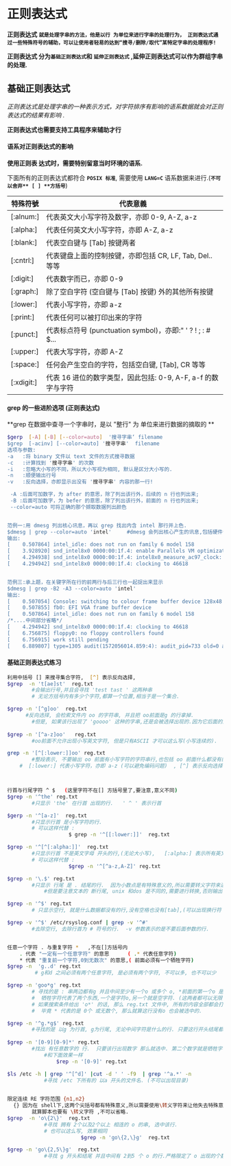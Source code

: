 # 正则表达式

**正则表达式**  **`就是处理字串的方法，他是以行 为单位来进行字串的处理行为， 正则表达式通过一些特殊符号的辅助，可以让使用者轻易的达到“搜寻/删除/取代”某特定字串的处理程序!`**

**正则表达式 分为`基础正则表达式`和 `延伸正则表达式` ,延伸正则表达式可以作为群组字串的处理.**



## 基础正则表达式

*正则表达式是处理字串的一种表示方式，对字符排序有影响的语系数据就会对正则 表达式的结果有影响 .*

**正则表达式也需要支持工具程序来辅助才行** 



#### 语系对正则表达式的影响

**使用正则表 达式时，需要特别留意当时环境的语系.**

下面所有的正则表达式都符合 **`POSIX 标准`**, 需要使用 **`LANG=C`** 语系数据来进行.(**`不可以舍弃** [ ] **方括号`**)

| 特殊符號   | 代表意義                                                     |
| ---------- | ------------------------------------------------------------ |
| [:alnum:]  | 代表英文大小写字符及数字，亦即 0-9, A-Z, a-z                 |
| [:alpha:]  | 代表任何英文大小写字符，亦即 A-Z, a-z                        |
| [:blank:]  | 代表空白键与 [Tab] 按键两者                                  |
| [:cntrl:]  | 代表键盘上面的控制按键，亦即包括 CR, LF, Tab, Del.. 等等     |
| [:digit:]  | 代表数字而已，亦即 0-9                                       |
| [:graph:]  | 除了空白字符 (空白键与 [Tab] 按键) 外的其他所有按键          |
| [:lower:]  | 代表小写字符，亦即 a-z                                       |
| [:print:]  | 代表任何可以被打印出来的字符                                 |
| [:punct:]  | 代表标点符号 (punctuation symbol)，亦即:" ' ? ! ; : # $...   |
| [:upper:]  | 代表大写字符，亦即 A-Z                                       |
| [:space:]  | 任何会产生空白的字符，包括空白键, [Tab], CR 等等             |
| [:xdigit:] | 代表 16 进位的数字类型，因此包括: 0-9, A-F, a-f 的数字与字符 |



#### grep 的一些进阶选项 (正则表达式)

**grep 在数据中查寻一个字串时，是以 "整行" 为 单位来进行数据的摘取的 **

```bash
$gerp  [-A] [-B] [--color=auto]  '搜寻字串‘ filename
$grep  [-acinv] [--color=auto] '搜寻字串'  filename
选项与参数:
-a   :将 binary 文件以 text 文件的方式搜寻数据
-c   :计算找到 '搜寻字串' 的次数
-i   :忽略大小写的不同，所以大小写视为相同, 默认是区分大小写的.
-n   :顺便输出行号
-v   :反向选择，亦即显示出没有 '搜寻字串' 内容的那一行!

 -A :后面可加数字，为 after 的意思，除了列出该行外，后续的 n 行也列出来;
 -B :后面可加数字，为 befer 的意思，除了列出该行外，前面的 n 行也列出来;
 --color=auto 可将正确的那个撷取数据列出颜色


范例一:用 dmesg 列出核心讯息，再以 grep 找出内含 intel 那行并上色.
$dmesg | grep --color=auto 'intel'     #dmesg 会列出核心产生的讯息,包括硬件侦测流程也会显示出来
输出:
[    0.507864] intel_idle: does not run on family 6 model 158
[    3.928920] snd_intel8x0 0000:00:1f.4: enable Parallels VM optimization
[    4.294938] snd_intel8x0 0000:00:1f.4: intel8x0_measure_ac97_clock: measured 51555 usecs (2548 samples)
[    4.294942] snd_intel8x0 0000:00:1f.4: clocking to 46618


范例三:承上题，在关键字所在行的前两行与后三行也一起捉出来显示
$dmesg | grep -B2 -A3 --color=auto 'intel'
输出:
[    0.507054] Console: switching to colour frame buffer device 128x48
[    0.507855] fb0: EFI VGA frame buffer device
[    0.507864] intel_idle: does not run on family 6 model 158
/*....中间部分省略*/
[    4.294942] snd_intel8x0 0000:00:1f.4: clocking to 46618
[    6.756875] floppy0: no floppy controllers found
[    6.756915] work still pending
[    6.889807] type=1305 audit(1572056014.859:4): audit_pid=733 old=0 auid=4294967295 ses=4294967295 subj=system_u:system_r:auditd_t:s0 res=1
```



#### 基础正则表达式练习

```bash
利用中括号 [] 来搜寻集合字符,  [^] 表示反向选择,
$grep  -n 't[ae]st'  reg.txt
		#会输出行号,并且会寻找 'test tast ' 这两种串
		# 无论方括号内有多少个字符,都算一个位置,相当于是一个集合.

$grep -n '[^g]oo'  reg.txt
	  #反向选择, 会检索文件内 oo 的字符串, 并且把 oo前面是g 的行拿掉.
	  	#但是, 如果该行出现了 'goooo' 这种的字串,还是会被选择出现的.因为它后面的内容符合条件.
	  	
$grep -n '[^a-z]oo'   reg.txt
		#oo前面不允许出现小写英文字符, 但是只有ASCII 才可以这么写(小写连续的).

grep -n '[^[:lower:]]oo' reg.txt
		#整段表示, 不要输出 oo 前面有小写字符的字符串行,也包括 oo 前面什么都没有的串行.
    #  [:lower:] 代表小写字符，亦即 a-z (可以避免编码问题)  , [^] 表示反向选择(排除项)



行首与行尾字符 ^ $   (这里字符不在[] 方括号里了,要注意,意义不同)
$grep -n '^the' reg.txt
		#只显示 'the' 在行首 出现的行.   ' ^ ' 表示行首

$gerp -n '^[a-z]'  reg.txt
		#只显示行首 是小写字符的行.
		# 可以这样代替 : 
					$ grep -n '^[[:lower:]]'  reg.txt

$grep -n '^[^[:alpha:]]'  reg.txt
		#只显示行首 不是英文字母 开头的行,(无论大小写),   [:alpha:] 表示所有英文字母并且无论大小写.
		# 可以这样代替 : 
					$grep -n '^[^a-z,A-Z]' reg.txt

$grep -n '\.$' reg.txt
		#只显示 行尾 是 . 结尾的行.  因为小数点是有特殊意义的,所以需要转义字符来进行处理.
			#但是要注意文本的 断行尾, unix 和dos 是不同的,需要进行转换,否则输出不正确($dos2unix)

$grep -n '^$' reg.txt
		# 只显示空行, 就是什么数据都没有的行,没有空格也没有[tab],(可以出现换行符 \n )

$grep -v '^$' /etc/rsyslog.conf | grep -v '^#'
		#去除空行, 去除行首为 # 符号的行.  -v 参数表示的是不要后面参数的行.


任意一个字符 . 与重复字符 *   ,不在[]方括号内
	. 代表 "一定有一个任意字符" 的意思      ( .* 代表任意字符)
	* 代表 "重复前一个字符,0到无数次" 的意思,( 前面必须有一个牺牲字符)
$grep -n  'g..d' reg.txt 
		 # g和d 之间必须有两个任意字符, 是必须有两个字符, 不可以多, 也不可以少

$grep -n 'goo*g' reg.txt
		# 寻找的是 : 串两边都有g 并且中间至少有一个o 或多个 o, *前面的第一个o 是牺牲字符.
		#  牺牲字符代表了两个东西,一个是字符o,另一个就是空字符. (这两者都可以无限多)
		# 如果搜索条件给出 'o*' 的话, 那么 reg.txt 文件中, 所有的内容全部都会打印出来.
		#  毕竟 * 代表的是 0个 或无数个, 那么就算这行没有o 也会被选中的.

$grep -n '^g.*g$' reg.txt 
		#寻找的是 以g 为行首, g为行尾, 无论中间字符是什么的行. 只要这行开头结尾都是g 就可以.
		
$grep -n '[0-9][0-9]*' reg.txt
		#找出 有任意数字的 行.  只要该行出现数字 那么就选中. 第二个数字就是牺牲字符.
			#和下面效果一样
				$rep -n '[0-9]' reg.txt

$ls /etc -h | grep '^[^d]' |cut -d ' ' -f9  | grep '^a.*' -n
			#寻找 /etc 下所有的 以a 开头的文件名. (不可以出现目录)
	

限定连续 RE 字符范围 {n1,n2}
  {} 因为在 shell下,这两个尖括号都有特殊意义,所以需要使用\转义字符来让他失去特殊意义才行.
  		就算脚本也要有 \转义字符 ,不可以省略.
$grep  -n 'o\{2\}'  reg.txt
			#寻找 拥有 2个以及2个以上 相连的 o 的串, 选中该行.
			# 也可以这么写, 效果相同
						$grep -n 'go\{2,\}g'  reg.txt

$grep -n 'go\{2,5\}g'  reg.txt
			#寻找 g 开头和结尾 并且中间有 2到5 个 o 的行.严格限定了 o 出现的个数. 
```















